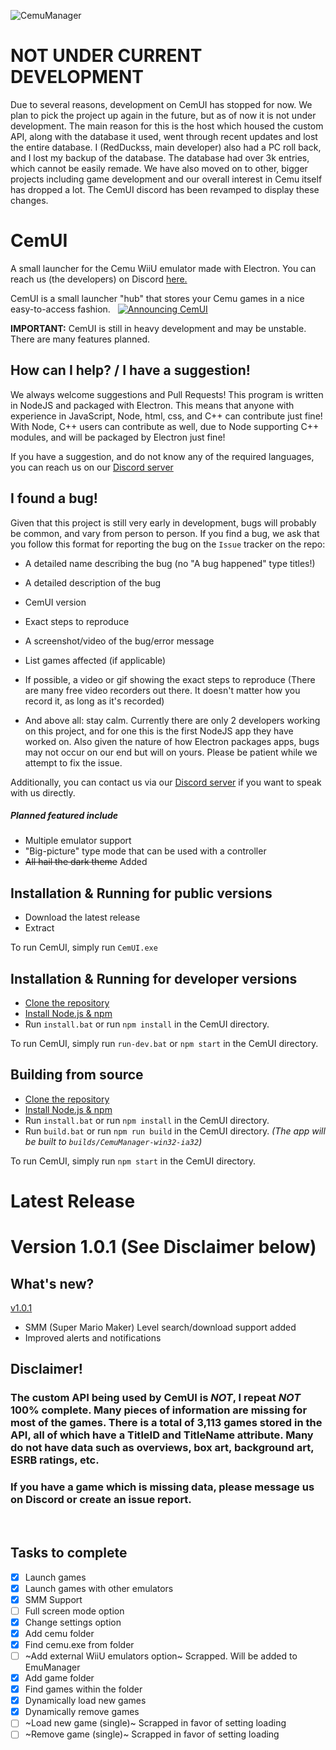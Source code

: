 ![CemuManager](http://i.imgur.com/xoo1hvx.png)

# NOT UNDER CURRENT DEVELOPMENT
Due to several reasons, development on CemUI has stopped for now. We plan to pick the project up again in the future, but as of now it is not under development. The main reason for this is the host which housed the custom API, along with the database it used, went through recent updates and lost the entire database. I (RedDuckss, main developer) also had a PC roll back, and I lost my backup of the database. The database had over 3k entries, which cannot be easily remade. We have also moved on to other, bigger projects including game development and our overall interest in Cemu itself has dropped a lot. The CemUI discord has been revamped to display these changes.


# CemUI
A small launcher for the Cemu WiiU emulator made with Electron.
You can reach us (the developers) on Discord [here.][1]

CemUI is a small launcher "hub" that stores your Cemu games in a nice easy-to-access fashion.
 
[![Announcing CemUI](https://img.youtube.com/vi/ulQVvROdeVo/0.jpg)](https://www.youtube.com/watch?v=ulQVvROdeVo)
 
**IMPORTANT:** CemUI is still in heavy development and may be unstable. There are many features planned.

## How can I help? / I have a suggestion!
We always welcome suggestions and Pull Requests! This program is written in NodeJS and packaged with Electron. This means that anyone with experience in JavaScript, Node, html, css, and C++ can contribute just fine! With Node, C++ users can contribute as well, due to Node supporting C++ modules, and will be packaged by Electron just fine!

If you have a suggestion, and do not know any of the required languages, you can reach us on our [Discord server][1]

## I found a bug!
Given that this project is still very early in development, bugs will probably be common, and vary from person to person. If you find a bug, we ask that you follow this format for reporting the bug on the `Issue` tracker on the repo:
- A detailed name describing the bug (no "A bug happened" type titles!)
- A detailed description of the bug

- CemUI version
- Exact steps to reproduce
- A screenshot/video of the bug/error message
- List games affected (if applicable)
- If possible, a video or gif showing the exact steps to reproduce (There are many free video recorders out there. It doesn't matter how you record it, as long as it's recorded)
- And above all: stay calm. Currently there are only 2 developers working on this project, and for one this is the first NodeJS app they have worked on. Also given the nature of how Electron packages apps, bugs may not occur on our end but will on yours. Please be patient while we attempt to fix the issue.

Additionally, you can contact us via our [Discord server][1] if you want to speak with us directly.

##### Planned featured include
- Multiple emulator support
- "Big-picture" type mode that can be used with a controller
- ~~All hail the dark theme~~ Added
 
## Installation & Running for public versions
- Download the latest release
- Extract

To run CemUI, simply run `CemUI.exe`
 
## Installation & Running for developer versions
* [Clone the repository](https://help.github.com/articles/cloning-a-repository)
* [Install Node.js & npm](https://docs.npmjs.com/getting-started/installing-node)
* Run `install.bat` or run `npm install` in the CemUI directory.

To run CemUI, simply run `run-dev.bat` or `npm start` in the CemUI directory.

## Building from source
* [Clone the repository](https://help.github.com/articles/cloning-a-repository)
* [Install Node.js & npm](https://docs.npmjs.com/getting-started/installing-node)
* Run `install.bat` or run `npm install` in the CemUI directory.
* Run `build.bat` or run `npm run build` in the CemUI directory. _(The app will be built to `builds/CemuManager-win32-ia32`)_


To run CemUI, simply run `npm start` in the CemUI directory.

# Latest Release

# Version 1.0.1 (**See Disclaimer below**)

## What's new?

[v1.0.1](https://github.com/RedDuckss/CemUI/releases/tag/v1.0.1)

- SMM (Super Mario Maker) Level search/download support added
- Improved alerts and notifications

## Disclaimer!
### The custom API being used by CemUI is _NOT_, I repeat _NOT_ 100% complete. Many pieces of information are missing for most of the games. There is a total of 3,113 games stored in the API, all of which have a TitleID and TitleName attribute. Many do not have data such as overviews, box art, background art, ESRB ratings, etc.

### If you have a game which is missing data, please message us on Discord or create an issue report.
 

## Tasks to complete

- [x] Launch games
- [x] Launch games with other emulators
- [x] SMM Support
- [ ] Full screen mode option
- [x] Change settings option
- [x] Add cemu folder
- [x] Find cemu.exe from folder
- [ ] ~Add external WiiU emulators option~  Scrapped. Will be added to EmuManager
- [x] Add game folder
- [x] Find games within the folder
- [x] Dynamically load new games
- [x] Dynamically remove games
- [ ] ~Load new game (single)~ Scrapped in favor of setting loading
- [ ] ~Remove game (single)~ Scrapped in favor of setting loading

[1]: https://discord.gg/WYVnFEQ

